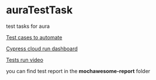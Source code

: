 # auraTestTask
test tasks for aura

[Test cases to automate](https://docs.google.com/spreadsheets/d/1PRtnrfies3dmlcwlI-W-GloI3Sb2iDR97wYMrAnUNP8/edit?usp=sharing)

[Cypress cloud run dashboard](https://cloud.cypress.io/projects/d5ihra/branches/main/overview)

[Tests run video](https://drive.google.com/file/d/14TQvKQapS6twbbDkTjKNu8x_rz6lBfq3/view?usp=sharing)

you can find test report in the **mochawesome-report** folder



